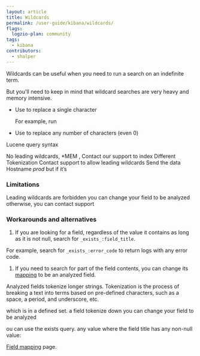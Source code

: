 ```yaml
---
layout: article
title: Wildcards
permalink: /user-guide/kibana/wildcards/
flags:
  logzio-plan: community
tags:
  - kibana
contributors:
  - shalper
---
```


Wildcards can be useful when you need to run a search on an indefinite term.

But you'll need to keep in mind that wildcard searches are very heavy and memory intensive.

* Use **<i class="fas fa-question"></i>** to replace a single character

  For example, run
* Use **<i class="fas fa-asterisk"></i>** to replace any number of characters (even 0)





Lucene query syntax

No leading wildcards, *MEM ,
Contact our support to index
Different Tokenization
Contact support to allow leading wildcards
Send the data
Hostname *prod* but if it’s



### Limitations


Leading wildcards are forbidden
you can change your field to be analyzed
otherwise, you can contact support


### Workarounds and alternatives

1. If you are looking for a field, regardless of the value it contains as long as it is not null, search for `_exists_:field_title`.

For example, search for `_exists_:error_code` to return logs with any error code.

1. If you need to search for part of the field contents, you can change its [mapping](/user-guide/kibana/mapping/) to be an analyzed field.

Analyzed fields tokenize longer strings. Tokenization is the process of breaking a text into terms based on pre-defined characters, such as a space, a period, and underscore, etc.


 which is in a defined set.   a field  tokenize  down you can change your field to be analyzed

ou can use the exists query. any value where the field title has any non-null value:



[Field mapping](https://app.logz.io/#/dashboard/tools/field-mapping) page.